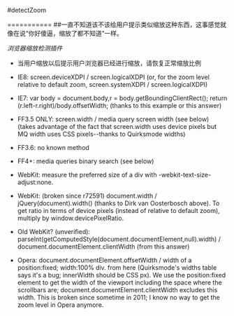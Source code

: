 ﻿#detectZoom

===========
##一直不知道该不该给用户提示类似缩放这种东西，这事感觉就像在说“你好傻逼，缩放了都不知道”一样。

*浏览器缩放检测插件*

+ 当用户缩放以后提示用户浏览器已经进行缩放，请恢复正常缩放比例

+ IE8: screen.deviceXDPI / screen.logicalXDPI (or, for the zoom level relative to default zoom, screen.systemXDPI / screen.logicalXDPI)
+ IE7: var body = document.body,r = body.getBoundingClientRect(); return (r.left-r.right)/body.offsetWidth; (thanks to this example or this answer)
+ FF3.5 ONLY: screen.width / media query screen width (see below) (takes advantage of the fact that screen.width uses device pixels but MQ width uses CSS pixels--thanks to Quirksmode widths)
+ FF3.6: no known method
+ FF4+: media queries binary search (see below)
+ WebKit: measure the preferred size of a div with -webkit-text-size-adjust:none.
+ WebKit: (broken since r72591) document.width / jQuery(document).width() (thanks to Dirk van Oosterbosch above). To get ratio in terms of device pixels (instead of relative to default zoom), multiply by window.devicePixelRatio.
+ Old WebKit? (unverified): parseInt(getComputedStyle(document.documentElement,null).width) / document.documentElement.clientWidth (from this answer)
+ Opera: document.documentElement.offsetWidth / width of a position:fixed; width:100% div. from here (Quirksmode's widths table says it's a bug; innerWidth should be CSS px). We use the position:fixed element to get the width of the viewport including the space where the scrollbars are; document.documentElement.clientWidth excludes this width. This is broken since sometime in 2011; I know no way to get the zoom level in Opera anymore.
